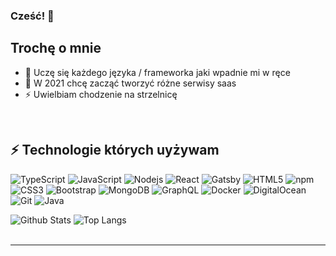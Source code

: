 ### Cześć! 👋


## Trochę o mnie
- 🌱 Uczę się każdego języka / frameworka jaki wpadnie mi w ręce
- 🥅 W 2021 chcę zacząć tworzyć różne serwisy saas
- ⚡ Uwielbiam chodzenie na strzelnicę

<br />

## ⚡ Technologie których uyżywam

![TypeScript](https://img.shields.io/badge/-TypeScript-007ACC?style=for-the-badge&logo=typescript)
![JavaScript](https://img.shields.io/badge/-JavaScript-black?style=for-the-badge&logo=javascript)
![Nodejs](https://img.shields.io/badge/-Nodejs-black?style=for-the-badge&logo=Node.js)
![React](https://img.shields.io/badge/-React-black?style=for-the-badge&logo=react)
![Gatsby](https://img.shields.io/badge/-Gatsby-663399?style=for-the-badge&logo=gatsby)
![HTML5](https://img.shields.io/badge/-HTML5-E34F26?style=for-the-badge&logo=html5&logoColor=white)
![npm](https://img.shields.io/badge/-NPM-222222?style=for-the-badge&logo=npm)
![CSS3](https://img.shields.io/badge/-CSS3-1572B6?style=for-the-badge&logo=css3)
![Bootstrap](https://img.shields.io/badge/-Bootstrap-563D7C?style=for-the-badge&logo=bootstrap)
![MongoDB](https://img.shields.io/badge/-MongoDB-black?style=for-the-badge&logo=mongodb)
![GraphQL](https://img.shields.io/badge/-GraphQL-E10098?style=for-the-badge&logo=graphql)
![Docker](https://img.shields.io/badge/-Docker-black?style=for-the-badge&logo=docker)
![DigitalOcean](https://img.shields.io/badge/-Digital%20Ocean-darkblue?style=for-the-badge&logo=digitalocean)
![Git](https://img.shields.io/badge/-Git-black?style=for-the-badge&logo=git)
![Java](https://img.shields.io/badge/-java-E34A86?style=for-the-badge&logo=java)

![Github Stats](https://github-readme-stats.vercel.app/api?username=PolandBOX&count_private=true&show_icons=true&include_all_commits=true)
![Top Langs](https://github-readme-stats.vercel.app/api/top-langs/?username=PolandBOX&hide=php&layout=compact&&langs_count=10)
<br />
<br />


---


[twitter]: https://twitter.com/hasanoes
[youtube]: https://youtube.com/polandbox
[instagram]: https://instagram.com/sebus_997
